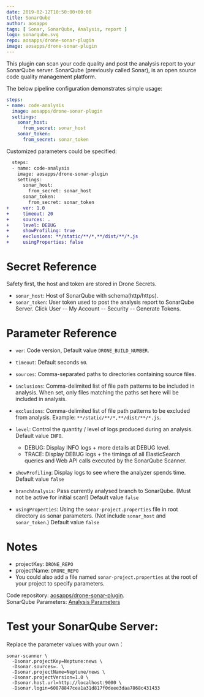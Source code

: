```yaml
---
date: 2019-02-12T10:50:00+00:00
title: SonarQube
author: aosapps
tags: [ Sonar, SonarQube, Analysis, report ]
logo: sonarqube.svg
repo: aosapps/drone-sonar-plugin
image: aosapps/drone-sonar-plugin
---
```


This plugin can scan your code quality and post the analysis report to your SonarQube server. SonarQube (previously called Sonar), is an open source code quality management platform.

The below pipeline configuration demonstrates simple usage:

```yaml
steps:
- name: code-analysis
  image: aosapps/drone-sonar-plugin
  settings:
    sonar_host:
      from_secret: sonar_host
    sonar_token:
      from_secret: sonar_token
```

Customized parameters could be specified:

```diff
  steps:
  - name: code-analysis
    image: aosapps/drone-sonar-plugin
    settings:
      sonar_host:
        from_secret: sonar_host
      sonar_token:
        from_secret: sonar_token
+     ver: 1.0
+     timeout: 20
+     sources: .
+     level: DEBUG
+     showProfiling: true
+     exclusions: **/static/**/*,**/dist/**/*.js
+     usingProperties: false
```

# Secret Reference

Safety first, the host and token are stored in Drone Secrets.
* `sonar_host`: Host of SonarQube with schema(http/https).
* `sonar_token`: User token used to post the analysis report to SonarQube Server. Click User -- My Account -- Security -- Generate Tokens.


# Parameter Reference

* `ver`: Code version, Default value `DRONE_BUILD_NUMBER`.
* `timeout`: Default seconds `60`.
* `sources`: Comma-separated paths to directories containing source files. 
* `inclusions`: Comma-delimited list of file path patterns to be included in analysis. When set, only files matching the paths set here will be included in analysis.
* `exclusions`: Comma-delimited list of file path patterns to be excluded from analysis. Example: `**/static/**/*,**/dist/**/*.js`.
* `level`: Control the quantity / level of logs produced during an analysis. Default value `INFO`. 
    * DEBUG: Display INFO logs + more details at DEBUG level.
    * TRACE: Display DEBUG logs + the timings of all ElasticSearch queries and Web API calls executed by the SonarQube Scanner.
* `showProfiling`: Display logs to see where the analyzer spends time. Default value `false`
* `branchAnalysis`: Pass currently analysed branch to SonarQube. (Must not be active for initial scan!) Default value `false`


* `usingProperties`: Using the `sonar-project.properties` file in root directory as sonar parameters. (Not include `sonar_host` and
`sonar_token`.) Default value `false`


# Notes

* projectKey: `DRONE_REPO`
* projectName: `DRONE_REPO`
* You could also add a file named `sonar-project.properties` at the root of your project to specify parameters.

Code repository: [aosapps/drone-sonar-plugin](https://github.com/aosapps/drone-sonar-plugin).  
SonarQube Parameters: [Analysis Parameters](https://docs.sonarqube.org/display/SONAR/Analysis+Parameters)

# Test your SonarQube Server:

Replace the parameter values with your own：

```commandline
sonar-scanner \
  -Dsonar.projectKey=Neptune:news \
  -Dsonar.sources=. \
  -Dsonar.projectName=Neptune/news \
  -Dsonar.projectVersion=1.0 \
  -Dsonar.host.url=http://localhost:9000 \
  -Dsonar.login=60878847cea1a31d817f0deee3daa7868c431433
```
